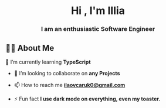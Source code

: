 <h1 align="center">Hi , I'm Illia</h1>
<h3 align="center">I am an enthusiastic Software Engineer</h3>



## 🙋‍♂️ About Me

🌱 I’m currently learning **TypeScript**

- 👯 I’m looking to collaborate on **any Projects**

- 📫 How to reach me **ilaovcaruk0@gmail.com**

- ⚡ Fun fact **I use dark mode on everything, even my toaster.**

